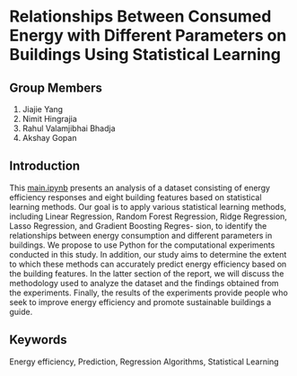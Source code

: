 # Relationships Between Consumed Energy with Different Parameters on Buildings Using Statistical Learning
## Group Members
1. Jiajie Yang
2. Nimit Hingrajia
3. Rahul Valamjibhai Bhadja
4. Akshay Gopan

## Introduction
This [main.ipynb](https://github.com/jy-cs/SL-Consumed-Energy-vs-Building-Parameters/blob/main/main.ipynb) presents an analysis of a dataset consisting of energy efficiency responses and eight building features based on statistical learning methods. Our goal is to apply various statistical learning methods, including Linear Regression, Random Forest Regression, Ridge Regression, Lasso Regression, and Gradient Boosting Regres- sion, to identify the relationships between energy consumption and different parameters in buildings. We propose to use Python for the computational experiments conducted in this study. In addition, our study aims to determine the extent to which these methods can accurately predict energy efficiency based on the building features. In the latter section of the report, we will discuss the methodology used to analyze the dataset and the findings obtained from the experiments. Finally, the results of the experiments provide people who seek to improve energy efficiency and promote sustainable buildings a guide.

## Keywords
Energy efficiency, Prediction, Regression Algorithms, Statistical Learning
